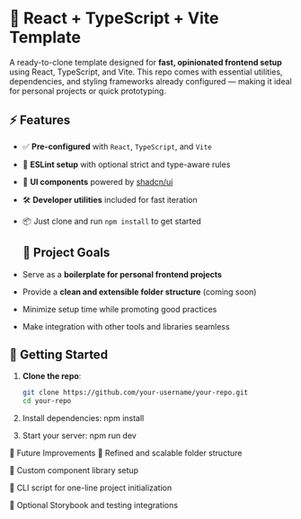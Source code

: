 # 🧪 React + TypeScript + Vite Template

A ready-to-clone template designed for **fast, opinionated frontend setup** using React, TypeScript, and Vite. This repo comes with essential utilities, dependencies, and styling frameworks already configured — making it ideal for personal projects or quick prototyping.


## ⚡️ Features

- ✅ **Pre-configured** with `React`, `TypeScript`, and `Vite`
- 🎯 **ESLint setup** with optional strict and type-aware rules
- 🎨 **UI components** powered by [shadcn/ui](https://ui.shadcn.dev/)
- 🛠️ **Developer utilities** included for fast iteration
- 📦 Just clone and run `npm install` to get started

  ## 📁 Project Goals

- Serve as a **boilerplate for personal frontend projects**
- Provide a **clean and extensible folder structure** (coming soon)
- Minimize setup time while promoting good practices
- Make integration with other tools and libraries seamless

## 🚀 Getting Started

1. **Clone the repo**:
   ```bash
   git clone https://github.com/your-username/your-repo.git
   cd your-repo

2. Install dependencies:
     npm install

3. Start your server:
    npm run dev


📌 Future Improvements
📂 Refined and scalable folder structure

🧱 Custom component library setup

🔧 CLI script for one-line project initialization

📘 Optional Storybook and testing integrations


